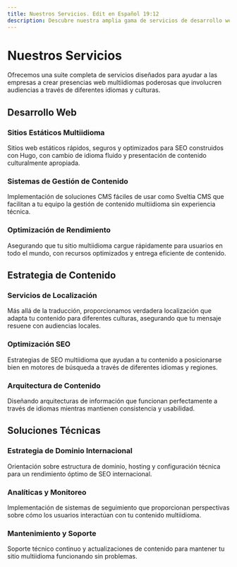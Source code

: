 ```yaml
---
title: Nuestros Servicios. Edit en Español 19:12
description: Descubre nuestra amplia gama de servicios de desarrollo web multiidioma diseñados para ayudar a tu negocio a alcanzar audiencias globales.
---
```

# Nuestros Servicios

Ofrecemos una suite completa de servicios diseñados para ayudar a las empresas a crear presencias web multiidiomas poderosas que involucren audiencias a través de diferentes idiomas y culturas.

## Desarrollo Web

### Sitios Estáticos Multiidioma

Sitios web estáticos rápidos, seguros y optimizados para SEO construidos con Hugo, con cambio de idioma fluido y presentación de contenido culturalmente apropiada.

### Sistemas de Gestión de Contenido

Implementación de soluciones CMS fáciles de usar como Sveltia CMS que facilitan a tu equipo la gestión de contenido multiidioma sin experiencia técnica.

### Optimización de Rendimiento

Asegurando que tu sitio multiidioma cargue rápidamente para usuarios en todo el mundo, con recursos optimizados y entrega eficiente de contenido.

## Estrategia de Contenido

### Servicios de Localización

Más allá de la traducción, proporcionamos verdadera localización que adapta tu contenido para diferentes culturas, asegurando que tu mensaje resuene con audiencias locales.

### Optimización SEO

Estrategias de SEO multiidioma que ayudan a tu contenido a posicionarse bien en motores de búsqueda a través de diferentes idiomas y regiones.

### Arquitectura de Contenido

Diseñando arquitecturas de información que funcionan perfectamente a través de idiomas mientras mantienen consistencia y usabilidad.

## Soluciones Técnicas

### Estrategia de Dominio Internacional

Orientación sobre estructura de dominio, hosting y configuración técnica para un rendimiento óptimo de SEO internacional.

### Analíticas y Monitoreo

Implementación de sistemas de seguimiento que proporcionan perspectivas sobre cómo los usuarios interactúan con tu contenido multiidioma.

### Mantenimiento y Soporte

Soporte técnico continuo y actualizaciones de contenido para mantener tu sitio multiidioma funcionando sin problemas.
